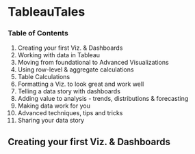 # TableauTales  
### Table of Contents  
1. Creating your first Viz. & Dashboards
2. Working with data in Tableau
3. Moving from foundational to Advanced Visualizations
4. Using row-level & aggregate calculations
5. Table Calculations
6. Formatting a Viz. to look great and work well
7. Telling a data story with dashboards
8. Adding value to analysis - trends, distributions & forecasting
9. Making data work for you
10. Advanced techniques, tips and tricks
11. Sharing your data story

## Creating your first Viz. & Dashboards
